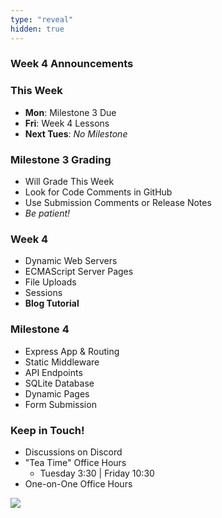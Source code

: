 ```yaml
---
type: "reveal"
hidden: true
---
```


<section>
	<h3>Week 4 Announcements</h3>
</section>
<section>
	<h3>This Week</h3>
	<ul>
		<li><b>Mon</b>: Milestone 3 Due</li>
		<li><b>Fri</b>: Week 4 Lessons</li>
		<li><b>Next Tues</b>: <i>No Milestone</i></li>
	</ul>
</section>
<section>
	<h3>Milestone 3 Grading</h3>
	<ul>
		<li>Will Grade This Week</li>
		<li>Look for Code Comments in GitHub</li>
		<li>Use Submission Comments or Release Notes</li>
		<li><i>Be patient!</i></li>
	</ul>
</section>
<section>
	<h3>Week 4</h3>
	<ul>
		<li>Dynamic Web Servers</li>
		<li>ECMAScript Server Pages</li>
		<li>File Uploads</li>
		<li>Sessions</li>
		<li><b>Blog Tutorial</b></li>
	</ul>
</section>
<section>
	<h3>Milestone 4</h3>
	<ul>
		<li>Express App & Routing</li>
		<li>Static Middleware</li>
		<li>API Endpoints</li>
		<li>SQLite Database</li>
		<li>Dynamic Pages</li>
		<li>Form Submission</li>
	</ul>
</section>
<section>
	<h3>Keep in Touch!</h3>
	<ul>
	  <li>Discussions on Discord</li>
	  <li>"Tea Time" Office Hours<ul>
	  <li>Tuesday 3:30 | Friday 10:30</li>
	  </ul></li>
	  <li>One-on-One Office Hours</li>
	</ul>
</section>
<section>
  <img class="stretch" src="https://media.giphy.com/media/L1VXD3bEo3Uelzk6EF/giphy.gif">
</section>
